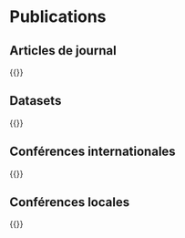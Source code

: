 # Publications

## Articles de journal

{{<zoteroarticles>}}

## Datasets

{{<zoterodatasets>}}

## Conférences internationales

{{<zoterointernationalconferences>}}

## Conférences locales

{{<zoterolocalconferences>}}


